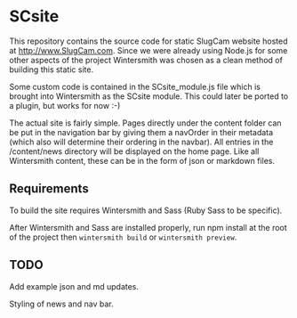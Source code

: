# SCsite

This repository contains the source code for static SlugCam website hosted at
<http://www.SlugCam.com>. Since we were already using Node.js for some other
aspects of the project Wintersmith was chosen as a clean method of building this
static site.

Some custom code is contained in the SCsite_module.js file which is brought into
Wintersmith as the SCsite module. This could later be ported to a plugin, but
works for now :-)

The actual site is fairly simple. Pages directly under the content folder can be
put in the navigation bar by giving them a navOrder in their metadata (which
also will determine their ordering in the navbar). All entries in the
/content/news directory will be displayed on the home page. Like all Wintersmith
content, these can be in the form of json or markdown files.

## Requirements

To build the site requires Wintersmith and Sass (Ruby Sass to be specific).

After Wintersmith and Sass are installed properly, run npm install at the root
of the project then `wintersmith build` or `wintersmith preview`.

## TODO

Add example json and md updates.

Styling of news and nav bar.
